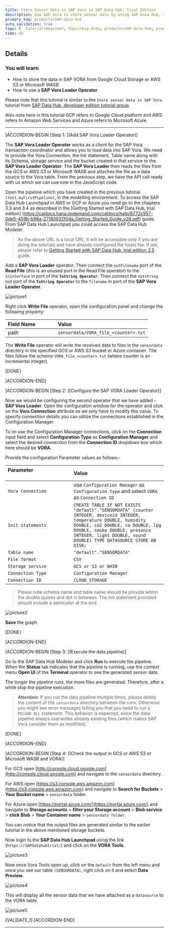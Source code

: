 ```yaml
---
title: Store Sensor Data in SAP Vora in SAP Data Hub, Trial Edition
description: Use SAP Vora to store sensor data by using SAP Data Hub, trial edition.
primary_tag: products>SAP-data-hub
auto_validation: true
tags: [  tutorial>beginner, topic>big-data, products>SAP-data-hub, products>SAP-vora ]
time: 45
---
```


## Details
### You will learn  
- How to store the data in SAP VORA from Google Cloud Storage or AWS S3 or Microsoft WASB
- How to use a **SAP Vora Loader Operator**

Please note that this tutorial is similar to the `Store sensor data in SAP Vora` tutorial from [SAP Data Hub, developer edition tutorial group](https://developers.sap.com/group.datahub-2-pipelines.html).

Also note here in this tutorial GCP refers to Google Cloud platform and AWS refers to Amazon Web Services and Azure refers to Microsoft Azure.

---


[ACCORDION-BEGIN [Step 1: ](Add SAP Vora Loader Operator)]

The  **SAP Vora Loader Operator** works as a client for the SAP Vora transaction coordinator and allows you to load data into SAP Vora. We need to provide the Vora Connection, the Init statement, Table name along with its Schema, storage service and the bucket created in that service to the **SAP Vora Loader Operator**. The **SAP Vora Loader** then reads the files from the GCS or AWS S3 or Microsoft WASB and attaches the file as a data source to the Vora table. From the previous step, we have the API call ready with us which we can use now in the JavaScript code.

Open the pipeline which you have created in the previous tutorial `(test.myFirstPipeline)`, in the modelling environment. To access the SAP Data Hub Launchpad in AWS or GCP or Azure you need go to the chapters 3.3 and 3.4 as described in the [Getting Started with SAP Data Hub, trial edition] (https://caldocs.hana.ondemand.com/caldocs/help/8772c957-0de5-459b-b98a-27180932f0da_Getting_Started_Guide_v28.pdf) guide. From SAP Data Hub Launchpad you could access the SAP Data Hub Modeler.

>As the above URL is a local URL, it will be accessible only if you are doing the tutorials and have already configured the hosts file. If not, please refer to [Getting Started with SAP Data Hub, trial edition 2.5](https://caldocs.hana.ondemand.com/caldocs/help/8772c957-0de5-459b-b98a-27180932f0da_Getting_Started_Guide_v28.pdf) guide.

 Add a **SAP Vora Loader** operator. Then connect the `outFilename` port of the **Read File** (this is an unused port in the Read File operator) to the `ininterface` in port of the **`ToString Operator`**. Then connect the `outstring` out port of the **`ToString Operator`** to the `filename` in port of the **SAP Vora Loader Operator**.

![picture1](datahub-trial-v2-pipelines-part04-1.png)

Right click **Write File** operator, open the configuration panel and change the following property:

|  Field Name&nbsp;&nbsp;&nbsp;&nbsp;&nbsp;&nbsp;&nbsp;&nbsp;&nbsp;&nbsp;&nbsp;&nbsp;&nbsp;     | Value
|  :------------- | :-------------
| path  | `sensordata/VORA_file_<counter>.txt`

The **Write File** operator will write the received data to files in the `sensordata` directory in the specified GCS or AWS S3 bucket or Azure container. The files follow the scheme `VORA_file_<counter>.txt` (where counter is an incremental integer).

[DONE]

[ACCORDION-END]

[ACCORDION-BEGIN [Step 2: ](Configure the SAP VORA Loader Operator)]

Now we would be configuring the second operator that we have added - **SAP Vora Loader**. Open the configuration window for the operator and click on the **Vora Connection** attribute as we only have to modify this value. To specify connection details you can utilize the connections established in the Configuration Manager.

To re-use the Configuration Manager connections, click on the **Connection** input field and select **Configuration Type** as **Configuration Manager** and select the desired connection from the **Connection ID** dropdown box which here should be **VORA**.

Provide the configuration Parameter values as follows:-

| Parameter &nbsp;&nbsp;&nbsp;&nbsp;&nbsp;&nbsp;&nbsp;&nbsp;&nbsp;&nbsp;&nbsp;&nbsp;&nbsp;&nbsp;&nbsp;&nbsp;&nbsp;&nbsp;&nbsp;&nbsp;&nbsp;&nbsp;&nbsp;&nbsp;&nbsp;&nbsp;&nbsp;&nbsp;&nbsp;&nbsp;&nbsp;&nbsp;&nbsp;&nbsp;&nbsp;&nbsp;&nbsp;&nbsp;&nbsp;&nbsp;&nbsp;&nbsp;&nbsp;&nbsp;                          | Value                                                                                       |
| :------------------------------ | :------------------------------------------------------------------------------------------- |
| `Vora Connection`                  | use `Configuration Manager` as `Configuration type` and select `VORA` as `Connection ID`                                                                                  |
| `Init statements`              | `CREATE TABLE IF NOT EXISTS "default"."SENSORDATA" (counter INTEGER, deviceid INTEGER, temperature DOUBLE, humidity DOUBLE, co2 DOUBLE, co DOUBLE, lpg DOUBLE, smoke DOUBLE, presence INTEGER, light DOUBLE, sound DOUBLE) TYPE DATASOURCE STORE ON DISK;`                                |
| `Table name`                   | `"default"."SENSORDATA"`                                                                |
| `File format`                  | `CSV`                                                                                   |
| `Storage service`              | `GCS or S3 or WASB`                                                                             |
| `Connection Type`              | `Configuration Manager`                                                                 |
| `Connection ID`                | `CLOUD_STORAGE`                                                                         |


>Please note  schema name and table name should be provide within the double quotes and dot in between. The Init statement provided should include a semicolon at the end.

![picture2](datahub-trial-v2-pipelines-part04-6.png)

 **Save** the graph.

[DONE]

[ACCORDION-END]

[ACCORDION-BEGIN [Step 3: ](Execute the data pipeline)]

Go to the SAP Data Hub Modeler and click **Run** to execute the pipeline. When the **Status** tab indicates that the pipeline is running, use the context menu **Open UI** of the **Terminal** operator to see the generated sensor data.

The longer the pipeline runs, the more files are generated. Therefore, after a while stop the pipeline execution.

>**Attention**: If you run the data pipeline multiple times, please delete the content of the `sensordata` directory between the runs. Otherwise you might see error messages telling you that you need to run a `RELOAD ALL` statement. This behavior is expected, since the data pipeline always overwrites already existing files (which makes SAP Vora consider them as modified).

[DONE]

[ACCORDION-END]

[ACCORDION-BEGIN [Step 4: ](Check the output in GCS or AWS S3 or Microsoft WASB and VORA)]

For GCS open [http://console.cloud.google.com](http://console.cloud.google.com) and navigate to the `sensordata` directory.

For AWS open [https://s3.console.aws.amazon.com](https://s3.console.aws.amazon.com) and navigate to **Search for Buckets** > **Your Bucket name** > `sensordata` folder.

For Azure open [https://portal.azure.com/](https://portal.azure.com/) and navigate to **Storage accounts** > **filter your Storage account** > **Blob service** > **click Blob** > **Your Container name** > `sensordata folder`.

You can notice that the output files are generated similar to the earlier tutorial in the above mentioned storage buckets.

Now login to the **SAP Data Hub Launchpad** using the link (`https://SAPdatahubtrial/`) and click on the **VORA Tools**.

![picture3](datahub-trial-v2-pipelines-part04-3.png)

Now once Vora Tools open up, click on the `default` from the left menu and once you see our table `(SENSORDATA)`, right click on it and select **Data Preview**.

![picture4](datahub-trial-v2-pipelines-part04-4.png)

This will display all the sensor data that we have attached as a `datasource` to the VORA table.

![picture5](datahub-trial-v2-pipelines-part04-5.png)


[VALIDATE_1]
[ACCORDION-END]

---
